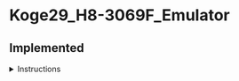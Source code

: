 # Koge29_H8-3069F_Emulator

## Implemented

<details><summary>Instructions</summary>

| Instruction | Implemented                            |
| ----------- | -------------------------------------- |
| MOV         | <ul><li>[x] B<li> [x] W<li> [x] L</ul> |
| POP         | <ul><li>[x] W<li> [x] L</ul>           |
| PUSH        | <ul><li>[x] W<li> [x] L</ul>           |
| MOVFPE      | <ul><li>[ ] B</ul>                     |
| MOVTPE      | <ul><li>[ ] B</ul>                     |
| ADD         | <ul><li>[x] B<li> [x] W<li> [x] L</ul> |
| CMP         | <ul><li>[x] B<li> [x] W<li> [x] L</ul> |
| SUB         | <ul><li>[x] B<li> [x] W<li> [x] L</ul> |
| ADDX        | <ul><li>[ ] B</ul>                     |
| SUBX        | <ul><li>[ ] B</ul>                     |
| ADDS        | <ul><li>[x] L</ul>                     |
| SUBS        | <ul><li>[x] L</ul>                     |
| INC         | <ul><li>[ ] B<li> [ ] W<li> [ ] L</ul> |
| DEC         | <ul><li>[ ] B<li> [ ] W<li> [ ] L</ul> |
| DAA         | <ul><li>[ ] B</ul>                     |
| DAS         | <ul><li>[ ] B</ul>                     |
| MULXU       | <ul><li>[ ] B<li> [ ] W</ul>           |
| DIVXU       | <ul><li>[ ] B<li> [ ] W</ul>           |
| MULXS       | <ul><li>[ ] B<li> [ ] W</ul>           |
| DIVXS       | <ul><li>[ ] B<li> [ ] W</ul>           |
| NEG         | <ul><li>[ ] B<li> [ ] W<li> [ ] L</ul> |
| EXTU        | <ul><li>[ ] W<li> [ ] L</ul>           |
| EXTS        | <ul><li>[ ] W<li> [ ] L</ul>           |
| AND         | <ul><li>[ ] B<li> [ ] W<li> [ ] L</ul> |
| OR          | <ul><li>[ ] B<li> [ ] W<li> [ ] L</ul> |
| XOR         | <ul><li>[ ] B<li> [ ] W<li> [ ] L</ul> |
| Shift       | <ul><li>[ ] B<li> [ ] W<li> [ ] L</ul> |
| Bit         | <ul><li>[ ] B</ul>                     |
| Bcc         | <ul><li>[x] </ul>                      |
| BSR         | <ul><li>[ ] </ul>                      |
| JMP         | <ul><li>[x] </ul>                      |
| JSR         | <ul><li>[x] </ul>                      |
| RTS         | <ul><li>[x] </ul>                      |
| TRAPA       | <ul><li>[ ] </ul>                      |
| RTE         | <ul><li>[ ] </ul>                      |
| SLEEP       | <ul><li>[ ] </ul>                      |
| LDC         | <ul><li>[ ] B<li> [ ] W<li> [ ] L</ul> |
| STC         | <ul><li>[ ] B<li> [ ] W<li> [ ] L</ul> |
| ANDC        | <ul><li>[ ] B</ul>                     |
| ORC         | <ul><li>[ ] B</ul>                     |
| XORC        | <ul><li>[ ] B</ul>                     |
| NOP         | <ul><li>[ ] </ul>                      |
| Block       | <ul><li>[ ] B<li> [ ] W<li> [ ] L</ul> |

</details>
